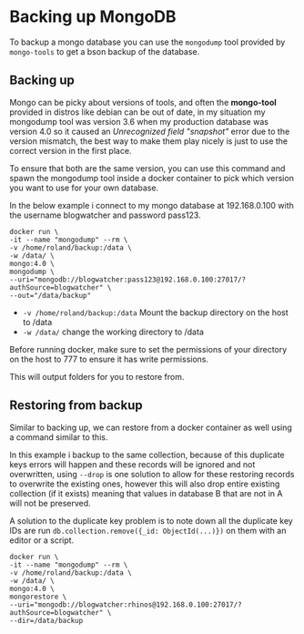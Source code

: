 # Backing up MongoDB

To backup a mongo database you can use the `mongodump` tool provided by `mongo-tools` to get a bson backup of the database.

## Backing up

Mongo can be picky about versions of tools, and often the **mongo-tool** provided in distros like debian can be out of date, in my situation my mongodump tool was version 3.6 when my production database was version 4.0 so it caused an *Unrecognized field "snapshot"* error due to the version mismatch, the best way to make them play nicely is just to use the correct version in the first place.

To ensure that both are the same version, you can use this command and spawn the mongodump tool inside a docker container to pick which version you want to use for your own database.

In the below example i connect to my mongo database at 192.168.0.100 with the username blogwatcher and password pass123.

```none
docker run \
-it --name "mongodump" --rm \
-v /home/roland/backup:/data \
-w /data/ \
mongo:4.0 \
mongodump \
--uri="mongodb://blogwatcher:pass123@192.168.0.100:27017/?authSource=blogwatcher" \
--out="/data/backup"
```

* `-v /home/roland/backup:/data` Mount the backup directory on the host to /data
* `-w /data/` change the working directory to /data

Before running docker, make sure to set the permissions of your directory on the host to 777 to ensure it has write permissions.

This will output folders for you to restore from.

## Restoring from backup

Similar to backing up, we can restore from a docker container as well using a command similar to this.

In this example i backup to the same collection, because of this duplicate keys errors will happen and these records will be ignored and not overwritten, using `--drop` is one solution to allow for these restoring records to overwrite the existing ones, however this will also drop entire existing collection (if it exists) meaning that values in database B that are not in A will not be preserved.

A solution to the duplicate key problem is to note down all the duplicate key IDs are run `db.collection.remove({_id: ObjectId(...)})` on them with an editor or a script.

```none
docker run \
-it --name "mongodump" --rm \
-v /home/roland/backup:/data \
-w /data/ \
mongo:4.0 \
mongorestore \
--uri="mongodb://blogwatcher:rhinos@192.168.0.100:27017/?authSource=blogwatcher" \
--dir=/data/backup
```
